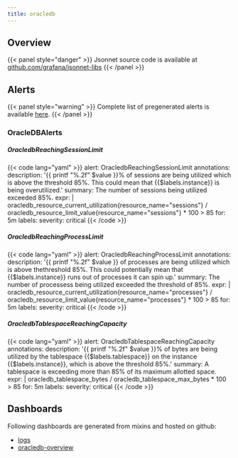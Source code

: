 ```yaml
---
title: oracledb
---
```


## Overview



{{< panel style="danger" >}}
Jsonnet source code is available at [github.com/grafana/jsonnet-libs](https://github.com/grafana/jsonnet-libs/tree/master/oracledb-mixin)
{{< /panel >}}

## Alerts

{{< panel style="warning" >}}
Complete list of pregenerated alerts is available [here](https://github.com/monitoring-mixins/website/blob/master/assets/oracledb/alerts.yaml).
{{< /panel >}}

### OracleDBAlerts

##### OracledbReachingSessionLimit

{{< code lang="yaml" >}}
alert: OracledbReachingSessionLimit
annotations:
  description: '{{ printf "%.2f" $value }}% of sessions are being utilized which is
    above the threshold 85%. This could mean that {{$labels.instance}} is being overutilized.'
  summary: The number of sessions being utilized exceeded 85%.
expr: |
  oracledb_resource_current_utilization{resource_name="sessions"} / oracledb_resource_limit_value{resource_name="sessions"} * 100 > 85
for: 5m
labels:
  severity: critical
{{< /code >}}
 
##### OracledbReachingProcessLimit

{{< code lang="yaml" >}}
alert: OracledbReachingProcessLimit
annotations:
  description: '{{ printf "%.2f" $value }} of processes are being utilized which is
    above thethreshold 85%. This could potentially mean that {{$labels.instance}}
    runs out of processes it can spin up.'
  summary: The number of processess being utilized exceeded the threshold of 85%.
expr: |
  oracledb_resource_current_utilization{resource_name="processes"} / oracledb_resource_limit_value{resource_name="processes"} * 100 > 85
for: 5m
labels:
  severity: critical
{{< /code >}}
 
##### OracledbTablespaceReachingCapacity

{{< code lang="yaml" >}}
alert: OracledbTablespaceReachingCapacity
annotations:
  description: '{{ printf "%.2f" $value }}% of bytes are being utilized by the tablespace
    {{$labels.tablespace}} on the instance {{$labels.instance}}, which is above the
    threshold 85%.'
  summary: A tablespace is exceeding more than 85% of its maximum allotted space.
expr: |
  oracledb_tablespace_bytes / oracledb_tablespace_max_bytes * 100 > 85
for: 5m
labels:
  severity: critical
{{< /code >}}
 
## Dashboards
Following dashboards are generated from mixins and hosted on github:


- [logs](https://github.com/monitoring-mixins/website/blob/master/assets/oracledb/dashboards/logs.json)
- [oracledb-overview](https://github.com/monitoring-mixins/website/blob/master/assets/oracledb/dashboards/oracledb-overview.json)

